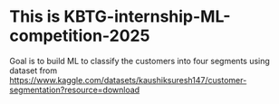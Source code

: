 # This is KBTG-internship-ML-competition-2025
Goal is to build ML to classify the customers into four segments
using dataset from https://www.kaggle.com/datasets/kaushiksuresh147/customer-segmentation?resource=download
